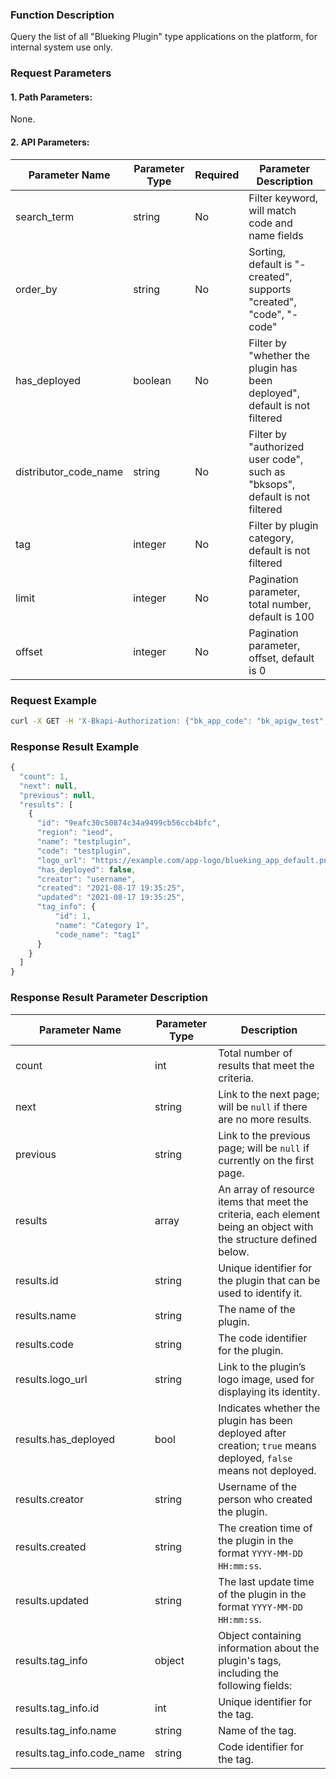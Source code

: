 ### Function Description
Query the list of all "Blueking Plugin" type applications on the platform, for internal system use only.

### Request Parameters

#### 1. Path Parameters:
None.

#### 2. API Parameters:

| Parameter Name         | Parameter Type | Required | Parameter Description                                              |
|------------------------|----------------|----------|--------------------------------------------------------------------|
| search_term            | string         | No       | Filter keyword, will match code and name fields                    |
| order_by               | string         | No       | Sorting, default is "-created", supports "created", "code", "-code" |
| has_deployed           | boolean        | No       | Filter by "whether the plugin has been deployed", default is not filtered |
| distributor_code_name  | string         | No       | Filter by "authorized user code", such as "bksops", default is not filtered |
| tag                    | integer        | No       | Filter by plugin category, default is not filtered                 |
| limit                  | integer        | No       | Pagination parameter, total number, default is 100                 |
| offset                 | integer        | No       | Pagination parameter, offset, default is 0                         |

### Request Example
```bash
curl -X GET -H 'X-Bkapi-Authorization: {"bk_app_code": "bk_apigw_test", "bk_app_secret": "***"}' --insecure https://bkapi.example.com/api/bkpaas3/prod/system/bk_plugins/
```

### Response Result Example

```javascript
{
  "count": 1,
  "next": null,
  "previous": null,
  "results": [
    {
      "id": "9eafc30c50874c34a9499cb56ccb4bfc",
      "region": "ieod",
      "name": "testplugin",
      "code": "testplugin",
      "logo_url": "https://example.com/app-logo/blueking_app_default.png",
      "has_deployed": false,
      "creator": "username",
      "created": "2021-08-17 19:35:25",
      "updated": "2021-08-17 19:35:25",
      "tag_info": {
          "id": 1,
          "name": "Category 1",
          "code_name": "tag1"
      }
    }
  ]
}
```

### Response Result Parameter Description

| Parameter Name           | Parameter Type | Description                                                      |
|--------------------------|----------------|------------------------------------------------------------------|
| count                    | int            | Total number of results that meet the criteria.                  |
| next                     | string         | Link to the next page; will be `null` if there are no more results. |
| previous                 | string         | Link to the previous page; will be `null` if currently on the first page. |
| results                  | array          | An array of resource items that meet the criteria, each element being an object with the structure defined below. |
| results.id               | string         | Unique identifier for the plugin that can be used to identify it. |
| results.name             | string         | The name of the plugin.                                         |
| results.code             | string         | The code identifier for the plugin.                             |
| results.logo_url         | string         | Link to the plugin’s logo image, used for displaying its identity. |
| results.has_deployed     | bool           | Indicates whether the plugin has been deployed after creation; `true` means deployed, `false` means not deployed. |
| results.creator          | string         | Username of the person who created the plugin.                  |
| results.created          | string         | The creation time of the plugin in the format `YYYY-MM-DD HH:mm:ss`. |
| results.updated          | string         | The last update time of the plugin in the format `YYYY-MM-DD HH:mm:ss`. |
| results.tag_info         | object         | Object containing information about the plugin's tags, including the following fields: |
| results.tag_info.id      | int            | Unique identifier for the tag.                                  |
| results.tag_info.name    | string         | Name of the tag.                                               |
| results.tag_info.code_name| string        | Code identifier for the tag.                                   |